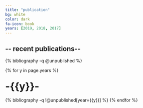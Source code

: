 ```yaml
---
title: "publication"
bg: white
color: dark
fa-icon: book
years: [2019, 2018, 2017]
---
```


<!-- <p>
<a href="https://scholar.google.com/citations?user=SkBxudIAAAAJ&hl=en"
  <i  class="ai ai-google-scholar fa-1x"></i>
   Google Scholar
</a>
</p> -->
## -- recent publications--

{% bibliography -q @unpublished %}

{% for y in page.years %}
  <h3 class="year"><font size="+3">-{{y}}-</font></h3>
  {% bibliography -q !@unpublished[year={{y}}] %}
{% endfor %}
